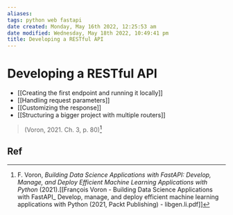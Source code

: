 ```yaml
---
aliases: 
tags: python web fastapi 
date created: Monday, May 16th 2022, 12:25:53 am
date modified: Wednesday, May 18th 2022, 10:49:41 pm
title: Developing a RESTful API
---
```


# Developing a RESTful API

- [[Creating the first endpoint and running it locally]]
- [[Handling request parameters]]
- [[Customizing the response]]
- [[Structuring a bigger project with multiple routers]]
> (Voron, 2021. Ch. 3, p. 80)[^1]

## Ref

[^1]: F. Voron, _Building Data Science Applications with FastAPI: Develop, Manage, and Deploy Efficient Machine Learning Applications with Python_ (2021).[[François Voron - Building Data Science Applications with FastAPI_ Develop, manage, and deploy efficient machine learning applications with Python (2021, Packt Publishing) - libgen.li.pdf]]
[^2]: [Requests - Starlette](https://www.starlette.io/requests/)